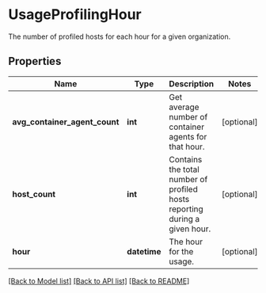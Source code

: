 # UsageProfilingHour

The number of profiled hosts for each hour for a given organization.

## Properties
Name | Type | Description | Notes
------------ | ------------- | ------------- | -------------
**avg_container_agent_count** | **int** | Get average number of container agents for that hour. | [optional] 
**host_count** | **int** | Contains the total number of profiled hosts reporting during a given hour. | [optional] 
**hour** | **datetime** | The hour for the usage. | [optional] 

[[Back to Model list]](README.md#documentation-for-models) [[Back to API list]](README.md#documentation-for-api-endpoints) [[Back to README]](README.md)


